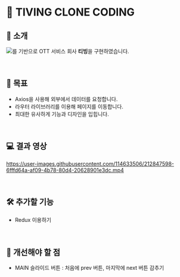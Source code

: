 # 🐳 TIVING CLONE CODING  

## 👋 소개
<img src="https://img.shields.io/badge/React-dedede?style=flat&logo=React&logoColor=white"/>를 기반으로 OTT 서비스 회사 **티빙**을 구현하였습니다.

<br>

## 🚀 목표 
- Axios을 사용해 외부에서 데이터를 요청합니다.  
- 라우터 라이브러리를 이용해 페이지를 이동합니다.  
- 최대한 유사하게 기능과 디자인을 입힙니다.  

<br>

## 💻 결과 영상
https://user-images.githubusercontent.com/114633506/212847598-6fffd64a-af09-4b78-80d4-20628901e3dc.mp4

<br>

## 🛠 추가할 기능
- Redux 이용하기  

<br>

## 💙 개선해야 할 점
- MAIN 슬라이드 버튼 : 처음에 prev 버튼, 마지막에 next 버튼 감추기 
